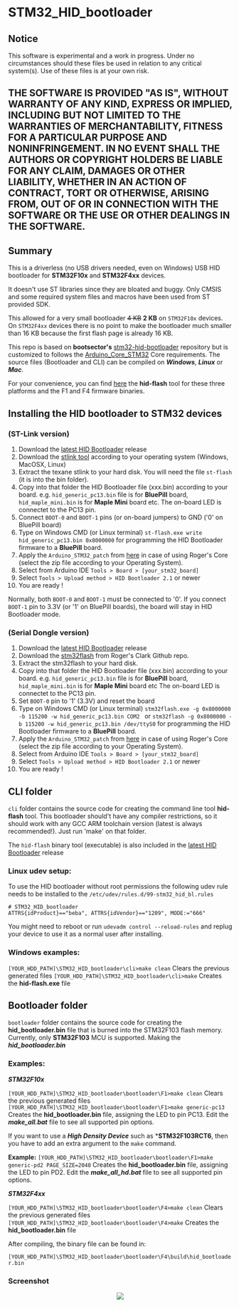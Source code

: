 STM32_HID_bootloader
=============

## Notice

This software is experimental and a work in progress. Under no circumstances should these files be used in relation to any critical system(s). Use of these files is at your own risk.

## THE SOFTWARE IS PROVIDED "AS IS", WITHOUT WARRANTY OF ANY KIND, EXPRESS OR IMPLIED, INCLUDING BUT NOT LIMITED TO THE WARRANTIES OF MERCHANTABILITY, FITNESS FOR A PARTICULAR PURPOSE AND NONINFRINGEMENT. IN NO EVENT SHALL THE AUTHORS OR COPYRIGHT HOLDERS BE LIABLE FOR ANY CLAIM, DAMAGES OR OTHER LIABILITY, WHETHER IN AN ACTION OF CONTRACT, TORT OR OTHERWISE, ARISING FROM, OUT OF OR IN CONNECTION WITH THE SOFTWARE OR THE USE OR OTHER DEALINGS IN THE SOFTWARE.


## Summary
This is a driverless (no USB drivers needed, even on Windows) USB HID bootloader
for **STM32F10x** and **STM32F4xx** devices. 

It doesn't use ST libraries since they are bloated and buggy. Only CMSIS and
some required system files and macros have been used from ST provided SDK.

This allowed for a very small bootloader ~~4 KB~~ **2 KB** on `STM32F10x` devices. On `STM32F4xx` devices there is no point to make the bootloader much smaller than 16 KB because the first flash page is already 16 KB.


This repo is based on **bootsector's**  [stm32-hid-bootloader](https://github.com/bootsector/stm32-hid-bootloader) repository but is customized to follows the [Arduino_Core_STM32](https://github.com/stm32duino/Arduino_Core_STM32) Core requirements. The source files (Bootloader and CLI) can be compiled on ***Windows***, ***Linux*** or ***Mac***.


For your convenience, you can find [here](https://github.com/Serasidis/STM32_HID_Bootloader/releases) the **hid-flash** tool for these three platforms and the F1 and F4 firmware binaries. 

## Installing the HID bootloader to STM32 devices

### (ST-Link version)

1. Download the [latest HID Bootloader](https://github.com/Serasidis/STM32_HID_Bootloader/releases) release
2. Download the [stlink tool](https://github.com/stlink-org/stlink/releases) according to your operating system (Windows, MacOSX, Linux)
3. Extract the texane stlink to your hard disk. You will need the file ```st-flash``` (it is into the bin folder).
4. Copy into that folder the HID Bootloader file (xxx.bin) according to your board. e.g. ```hid_generic_pc13.bin``` file is for **BluePill** board, ```hid_maple_mini.bin``` is for **Maple Mini** board etc. The on-board LED is connectet to the PC13 pin.
5. Connect ```BOOT-0``` and ```BOOT-1``` pins (or on-board jumpers) to GND ('0' on BluePill board) 
6. Type on Windows CMD (or Linux terminal) ```st-flash.exe write hid_generic_pc13.bin 0x8000000``` for programming the HID Bootloader firmware to a **BluePill** board.
7. Apply the ```Arduino_STM32_patch``` from [here](https://github.com/Serasidis/STM32_HID_Bootloader) in case of using Roger's Core (select the zip file according to your Operating System). 
8. Select from Arduino IDE ```Tools > Board > [your_stm32_board]```
9. Select  ```Tools > Upload method > HID Bootloader 2.1``` or newer 
10. You are ready !

Normally, both ```BOOT-0``` and ```BOOT-1``` must be connected to '0'. If you connect ```BOOT-1``` pin to 3.3V (or '1' on BluePill boards), the board will stay in HID Bootloader mode.  
  

### (Serial Dongle version)

1. Download the [latest HID Bootloader](https://github.com/Serasidis/STM32_HID_Bootloader/releases) release
2. Download the [stm32flash](https://github.com/rogerclarkmelbourne/Arduino_STM32/tree/master/tools) from Roger's Clark Github repo.
3. Extract the stm32flash to your hard disk.
4. Copy into that folder the HID Bootloader file (xxx.bin) according to your board. e.g. ```hid_generic_pc13.bin``` file is for **BluePill** board, ```hid_maple_mini.bin``` is for **Maple Mini** board etc The on-board LED is connectet to the PC13 pin.
5. Set ```BOOT-0``` pin to '1' (3.3V) and reset the board
6. Type on Windows CMD (or Linux terminal) ```stm32flash.exe -g 0x8000000 -b 115200 -w hid_generic_pc13.bin COM2 ``` or ```stm32flash -g 0x8000000 -b 115200 -w hid_generic_pc13.bin /dev/ttyS0``` for programming the HID Bootloader firmware to a **BluePill** board.
7. Apply the ```Arduino_STM32_patch``` from [here](https://github.com/Serasidis/STM32_HID_Bootloader) in case of using Roger's Core (select the zip file according to your Operating System). 
8. Select from Arduino IDE ```Tools > Board > [your_stm32_board]```
9. Select  ```Tools > Upload method > HID Bootloader 2.1``` or newer 
10. You are ready !

## CLI folder

`cli` folder contains the source code for creating the command line tool **hid-flash** tool. 
This bootloader should't have any compiler restrictions, so it should work with
any GCC ARM toolchain version (latest is always recommended!). Just run 'make' on that folder.

The `hid-flash` binary tool (executable) is also included in the [latest HID Bootloader](https://github.com/Serasidis/STM32_HID_Bootloader/releases) release

### Linux udev setup:

To use the HID bootloader without root permissions the following udev rule needs to be installed to the `/etc/udev/rules.d/99-stm32_hid_bl.rules`

```
# STM32_HID_bootloader
ATTRS{idProduct}=="beba", ATTRS{idVendor}=="1209", MODE:="666" 
```

You might need to reboot or run ```udevadm control --reload-rules``` and replug your device to use it as a normal user after installing.


### Windows examples:

```[YOUR_HDD_PATH]\STM32_HID_bootloader\cli>make clean``` Clears the previous generated files
```[YOUR_HDD_PATH]\STM32_HID_bootloader\cli>make``` Creates the **hid-flash.exe** file


## Bootloader folder
`bootloader` folder contains the source code for creating the **hid_bootloader.bin** file that is burned into the STM32F103 flash memory. Currently, only **STM32F103** MCU is supported. Making the ***hid_bootloader.bin***

### Examples:
***STM32F10x***

```[YOUR_HDD_PATH]\STM32_HID_bootloader\bootloader\F1>make clean``` Clears the previous generated files
```[YOUR_HDD_PATH]\STM32_HID_bootloader\bootloader\F1>make generic-pc13``` Creates the **hid_bootloader.bin** file, assigning the LED to pin PC13. Edit the ***make_all.bat*** file to see all supported pin options.


If you want to use a ***High Density Device*** such as ***STM32F103RCT6**, then you have to add an extra argument to the ```make``` command.

**Example:** ```[YOUR_HDD_PATH]\STM32_HID_bootloader\bootloader\F1>make generic-pd2 PAGE_SIZE=2048``` Creates the **hid_bootloader.bin** file, assigning the LED to pin PD2. Edit the ***make_all_hd.bat*** file to see all supported pin options.



***STM32F4xx***

```[YOUR_HDD_PATH]\STM32_HID_bootloader\bootloader\F4>make clean``` Clears the previous generated files
```[YOUR_HDD_PATH]\STM32_HID_bootloader\bootloader\F4>make``` Creates the **hid_bootloader.bin** file

After compiling, the binary file can be found in:

```[YOUR_HDD_PATH]\STM32_HID_bootloader\bootloader\F4\build\hid_bootloader.bin```

### Screenshot

<p align="center">
<img src="pictures/Arduino_IDE_1_8_9.PNG">
</p>
